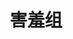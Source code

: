 ---
description: 据说这个组里有数十万美女。。。
layout: post
results:
- primaryGenreName: Social Networking
  version: '1.0.0'
  trackViewUrl: https://itunes.apple.com/cn/app/hai-xiu-zu/id955362992?mt=8&uo=4
  artworkUrl100: http://a1695.phobos.apple.com/us/r30/Purple1/v4/de/95/7c/de957c8f-1f8c-a514-511a-86a5f83ee472/pr_source.png?downloadKey=1425140656_982bbb8efe686714bbffc845a064b799
  artworkUrl60: http://a547.phobos.apple.com/us/r30/Purple5/v4/58/f9/23/58f923d3-c1c9-2da3-a2f6-2a583fce8e81/AppIcon57x57.png
  userRatingCountForCurrentVersion: 1
  minimumOsVersion: '7.0'
  sellerName: yiping wang
  supportedDevices:
  - iPhone4S
  - iPadMini
  - iPad23G
  - iPodTouchFifthGen
  - iPadMini4G
  - iPadFourthGen
  - iPadThirdGen
  - iPhone5
  - iPad2Wifi
  - iPhone5s
  - iPhone6
  - iPadFourthGen4G
  - iPhone4
  - iPadThirdGen4G
  - iPhone5c
  - iPhone6Plus
  genres:
  - 社交
  - 娱乐
  trackName: 害羞组
  description: '请不要害羞小组是豆瓣最大的图片分享以及妹纸交友平台。


    使用 iOS 的⎡害羞组⎦用户随时随地的浏览请不要害羞小组35万美女/帅哥分享的照片和状态。


    主要功能


    ▸ 成为小组一员，在⎡害羞组⎦上查看最新分享的数十万张照片，并分享你最有范儿的照片。


    ▸ 与小组成员互动，发布回复与他们互动，聊得开心。


    ▸ 看到不喜欢的帖子，一键屏蔽，强大的黑名单系统，再也不用担心烦人的用户了。


    ▸ 上传图片内置马赛克功能，手指涂抹轻松打码。


    ▸ 一键收藏，把喜欢的帖子缓存下来，再也不用担心帖子被删。


    还等什么？赶快下载吧！


    联系我们&意见反馈

    微博: @害羞组APP

    邮箱: help@haixiuzu.info'
  price: 0
  trackId: 955362992
  releaseDate: '2015-02-04T05:48:04Z'
  advisories:
  - 偶尔/轻微的亵渎或低俗幽默
  - 频繁/强烈的成人/性暗示题材
  - 偶尔/轻微的烟酒或毒品使用或相关内容
  - 频繁/强烈的色情内容或裸露
  screenshotUrls:
  - http://a1.mzstatic.com/us/r30/Purple1/v4/da/08/af/da08af43-d43a-27ce-451a-44be3a75001e/screen1136x1136.jpeg
  - http://a5.mzstatic.com/us/r30/Purple5/v4/90/51/f9/9051f911-4161-74f2-8386-20e139d9aa33/screen1136x1136.jpeg
  - http://a4.mzstatic.com/us/r30/Purple3/v4/c6/5f/eb/c65febb4-e59f-e73e-da10-f98844581160/screen1136x1136.jpeg
  - http://a5.mzstatic.com/us/r30/Purple1/v4/20/c9/9b/20c99bfa-590a-af91-0f3c-1c6c60fb9489/screen1136x1136.jpeg
  - http://a5.mzstatic.com/us/r30/Purple1/v4/0d/2a/49/0d2a4997-8117-be49-2054-f7c18f551b00/screen1136x1136.jpeg
  artistViewUrl: https://itunes.apple.com/cn/artist/yiping-wang/id955362991?uo=4
  primaryGenreId: 6005
  averageUserRatingForCurrentVersion: 5
  kind: software
  fileSizeBytes: '12717073'
  bundleId: com.WYP.HaiXiuGroup
  trackContentRating: 17+
  artistName: yiping wang
  trackCensoredName: 害羞组
  isGameCenterEnabled: false
  contentAdvisoryRating: 17+
  languageCodesISO2A:
  - ZH
  features: &a []
  wrapperType: software
  artworkUrl512: http://a1695.phobos.apple.com/us/r30/Purple1/v4/de/95/7c/de957c8f-1f8c-a514-511a-86a5f83ee472/pr_source.png?downloadKey=1425140656_982bbb8efe686714bbffc845a064b799
  formattedPrice: 免费
  artistId: 955362991
  genreIds:
  - '6005'
  - '6016'
  currency: CNY
  ipadScreenshotUrls: *a
category: 社交
tags: tag1
resultCount: 1
title: 害羞组

---